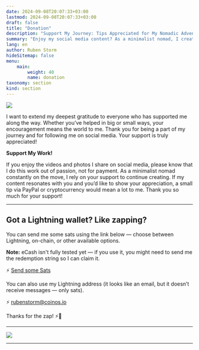 ```yaml
---
date: 2024-09-08T20:07:33+03:00
lastmod: 2024-09-08T20:07:33+03:00
draft: false
title: "Donation"
description: "Support My Journey: Tips Appreciated for My Nomadic Adventures!"
summary: "Enjoy my social media content? As a minimalist nomad, I create out of passion and appreciate any support you can offer. A small tip via PayPal or cryptocurrency helps me continue my journey. Thank you!"
lang: en
author: Ruben Storm
hideSitemap: false
menu: 
    main:
        weight: 40
        name: donation
taxonomy: section
kind: section
---
```

![][HeaderImage]

I want to extend my deepest gratitude to everyone who has supported me along the way. Whether you’ve helped in big or small ways, your encouragement means the world to me. Thank you for being a part of my journey and for following me on social media. Your support is truly appreciated!

**Support My Work!**

If you enjoy the videos and photos I share on social media, please know that I do this work out of passion, not for payment. As a minimalist nomad constantly on the move, I rely on your support to continue creating. If my content resonates with you and you’d like to show your appreciation, a small tip via PayPal or cryptocurrency would mean a lot to me. Thank you so much for your support!

---

## Got a Lightning wallet? Like zapping?

You can send me some sats using the link below — choose between Lightning, on-chain, or other available options.

**Note:** eCash isn't fully tested yet — if you use it, you might need to send me the redemption string so I can claim it.

⚡ [Send some Sats](https://coinos.io/rubenstorm)

You can also use my Lightning address (it looks like an email, but it doesn’t receive messages — only sats).

⚡ rubenstorm@coinos.io

Thanks for the zap! ⚡💛

---

![][defMyImage]

---

[HeaderImage]: /images/header-donation.webp
[defMyImage]: /images/me/PXL_20220107_100952067.webp